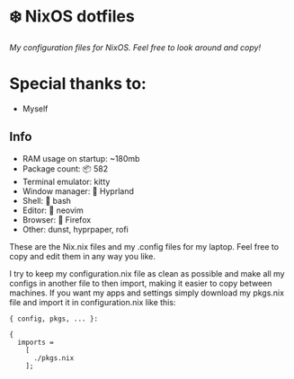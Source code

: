 # ❄️ NixOS dotfiles

*My configuration files for NixOS. Feel free to look around and copy!* 

# Special thanks to:
- Myself

## Info
- RAM usage on startup: ~180mb
- Package count: :package: 582
- Terminal emulator: kitty
- Window manager: :herb: Hyprland
- Shell: :shell: bash
- Editor: :pencil: neovim
- Browser: :fox_face: Firefox
- Other: dunst, hyprpaper, rofi


These are the Nix.nix files and my .config files for my laptop. Feel free to copy and edit them in any way you like.

I try to keep my configuration.nix file as clean as possible and make all my configs in another file to then import, making it easier to copy between machines.
If you want my apps and settings simply download my pkgs.nix file and import it in configuration.nix like this:

````
{ config, pkgs, ... }:

{
  imports =
    [
      ./pkgs.nix
    ];
````
